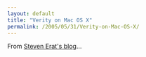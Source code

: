 ```yaml
---
layout: default
title: "Verity on Mac OS X"
permalink: /2005/05/31/Verity-on-Mac-OS-X/
---
```


From <a href="http://www.talkingtree.com/blog/index.cfm?mode=entry&amp;entry=19AA4EB1-50DA-0559-A0463476BBE062F5" target="_blank">Steven Erat's blog</a>...<br/>